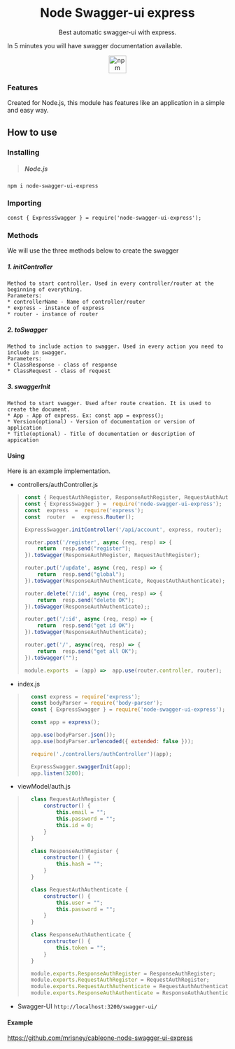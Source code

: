 
<a><h1 align="center">Node Swagger-ui express</h1></a>
<p align="center">Best automatic swagger-ui with express.</p>
<p>In 5 minutes you will have swagger documentation available.</p>
<p align="center"><a href="https://www.npmjs.com/package/node-swagger-ui-express">
<img width=40px; src="https://docs.npmjs.com/images/npm.svg" alt="npm download"></a>
</p>


### Features
Created for Node.js, this module has features like an application in a simple and easy way.

## How to use

### Installing

> ##### Node.js
`npm i node-swagger-ui-express`

### Importing
    const { ExpressSwagger } = require('node-swagger-ui-express');


### Methods
We will use the three methods below to create the swagger

##### 1. initController
	Method to start controller. Used in every controller/router at the beginning of everything.
	Parameters:
	* controllerName - Name of controller/router
	* express - instance of express
	* router - instance of router

##### 2. toSwagger
	Method to include action to swagger. Used in every action you need to include in swagger.
	Parameters:
	* ClassResponse - class of response
	* ClassRequest - class of request

##### 3. swaggerInit
	Method to start swagger. Used after route creation. It is used to create the document.
	* App - App of express. Ex: const app = express();
	* Version(optional) - Version of documentation or version of application
	* Title(optional) - Title of documentation or description of appication

#### Using
Here is an example implementation.

* controllers/authController.js
>  
>```javascript     
>const { RequestAuthRegister, ResponseAuthRegister, RequestAuthAuthenticate, ResponseAuthAuthenticate } =  require('../viewModel/auth');
> const { ExpressSwagger } =  require('node-swagger-ui-express');
> const  express  =  require('express');
> const  router  =  express.Router();
>
>ExpressSwagger.initController('/api/account', express, router);
>
>router.post('/register', async (req, resp) => {
>     return  resp.send("register");
>}).toSwagger(ResponseAuthRegister, RequestAuthRegister);
>
>router.put('/update', async (req, resp) => {
>     return  resp.send("global");
>}).toSwagger(ResponseAuthAuthenticate, RequestAuthAuthenticate);
>
>router.delete('/:id', async (req, resp) => {
>     return  resp.send("delete OK");
>}).toSwagger(ResponseAuthAuthenticate);;
>
>router.get('/:id', async (req, resp) => {
>     return  resp.send("get id OK");
>}).toSwagger(ResponseAuthAuthenticate);
>
>router.get('/', async(req, resp) => {
>     return  resp.send("get all OK");
>}).toSwagger("");
>
>module.exports  = (app) =>  app.use(router.controller, router);
>```

* index.js

>```javascript
>	const express = require('express');
>	const bodyParser = require('body-parser');
>	const { ExpressSwagger } = require('node-swagger-ui-express');
>
>	const app = express();
>
>	app.use(bodyParser.json());
>	app.use(bodyParser.urlencoded({ extended: false }));
>
>	require('./controllers/authController')(app);
>
>	ExpressSwagger.swaggerInit(app);
>	app.listen(3200);
>```

* viewModel/auth.js

>```javascript
>	class RequestAuthRegister {
>	    constructor() {
>	        this.email = "";
>	        this.password = "";
>	        this.id = 0;
>	    }
>	}
>
>	class ResponseAuthRegister {
>	    constructor() {
>	        this.hash = "";
>	    }
>	}
>
>	class RequestAuthAuthenticate {
>	    constructor() {
>	        this.user = "";
>	        this.password = "";
>	    }
>	}
>
>	class ResponseAuthAuthenticate {
>	    constructor() {
>	        this.token = "";
>	    }
>	}
>
>	module.exports.ResponseAuthRegister = ResponseAuthRegister;
>	module.exports.RequestAuthRegister = RequestAuthRegister;
>	module.exports.RequestAuthAuthenticate = RequestAuthAuthenticate;
>	module.exports.ResponseAuthAuthenticate = ResponseAuthAuthenticate;
>```


* Swagger-UI
`http://localhost:3200/swagger-ui/`

#### Example
https://github.com/mrisney/cableone-node-swagger-ui-express
